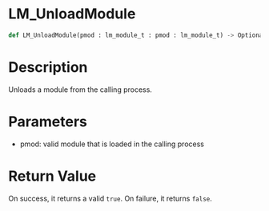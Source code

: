 # LM_UnloadModule

```python
def LM_UnloadModule(pmod : lm_module_t : pmod : lm_module_t) -> Optional[None]:
```

# Description

Unloads a module from the calling process.

# Parameters

- pmod: valid module that is loaded in the calling process

# Return Value

On success, it returns a valid `true`. On failure, it returns `false`.

